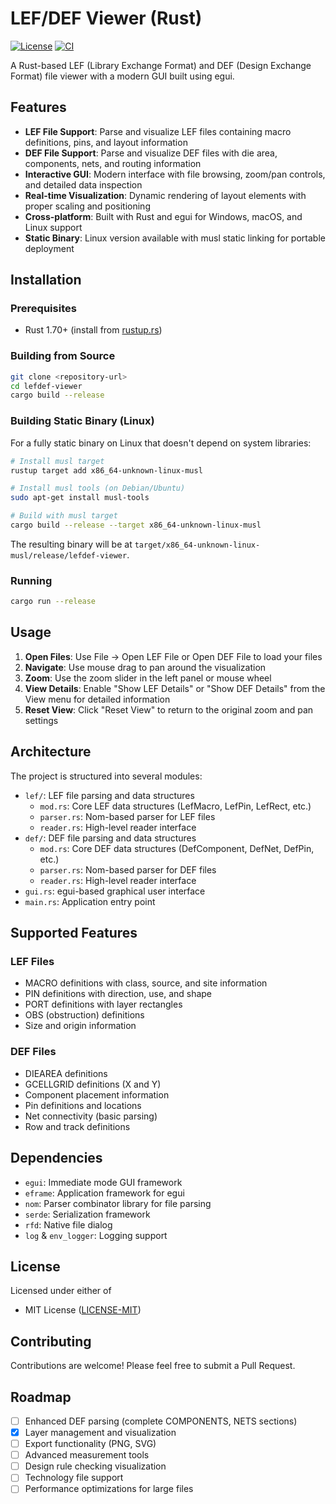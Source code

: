 # LEF/DEF Viewer (Rust)

[![License](https://img.shields.io/badge/License-MIT-blue.svg)](LICENSE)
[![CI](https://github.com/vowstar/lefdef-viewer/actions/workflows/ci.yml/badge.svg)](https://github.com/vowstar/lefdef-viewer/actions/workflows/ci.yml)

A Rust-based LEF (Library Exchange Format) and DEF (Design Exchange Format) file viewer with a modern GUI built using egui.

## Features

- **LEF File Support**: Parse and visualize LEF files containing macro definitions, pins, and layout information
- **DEF File Support**: Parse and visualize DEF files with die area, components, nets, and routing information
- **Interactive GUI**: Modern interface with file browsing, zoom/pan controls, and detailed data inspection
- **Real-time Visualization**: Dynamic rendering of layout elements with proper scaling and positioning
- **Cross-platform**: Built with Rust and egui for Windows, macOS, and Linux support
- **Static Binary**: Linux version available with musl static linking for portable deployment

## Installation

### Prerequisites

- Rust 1.70+ (install from [rustup.rs](https://rustup.rs/))

### Building from Source

```bash
git clone <repository-url>
cd lefdef-viewer
cargo build --release
```

### Building Static Binary (Linux)

For a fully static binary on Linux that doesn't depend on system libraries:

```bash
# Install musl target
rustup target add x86_64-unknown-linux-musl

# Install musl tools (on Debian/Ubuntu)
sudo apt-get install musl-tools

# Build with musl target
cargo build --release --target x86_64-unknown-linux-musl
```

The resulting binary will be at `target/x86_64-unknown-linux-musl/release/lefdef-viewer`.

### Running

```bash
cargo run --release
```

## Usage

1. **Open Files**: Use File → Open LEF File or Open DEF File to load your files
2. **Navigate**: Use mouse drag to pan around the visualization
3. **Zoom**: Use the zoom slider in the left panel or mouse wheel
4. **View Details**: Enable "Show LEF Details" or "Show DEF Details" from the View menu for detailed information
5. **Reset View**: Click "Reset View" to return to the original zoom and pan settings

## Architecture

The project is structured into several modules:

- `lef/`: LEF file parsing and data structures
  - `mod.rs`: Core LEF data structures (LefMacro, LefPin, LefRect, etc.)
  - `parser.rs`: Nom-based parser for LEF files
  - `reader.rs`: High-level reader interface
- `def/`: DEF file parsing and data structures
  - `mod.rs`: Core DEF data structures (DefComponent, DefNet, DefPin, etc.)
  - `parser.rs`: Nom-based parser for DEF files
  - `reader.rs`: High-level reader interface
- `gui.rs`: egui-based graphical user interface
- `main.rs`: Application entry point

## Supported Features

### LEF Files

- MACRO definitions with class, source, and site information
- PIN definitions with direction, use, and shape
- PORT definitions with layer rectangles
- OBS (obstruction) definitions
- Size and origin information

### DEF Files

- DIEAREA definitions
- GCELLGRID definitions (X and Y)
- Component placement information
- Pin definitions and locations
- Net connectivity (basic parsing)
- Row and track definitions

## Dependencies

- `egui`: Immediate mode GUI framework
- `eframe`: Application framework for egui
- `nom`: Parser combinator library for file parsing
- `serde`: Serialization framework
- `rfd`: Native file dialog
- `log` & `env_logger`: Logging support

## License

Licensed under either of

- MIT License ([LICENSE-MIT](LICENSE))

## Contributing

Contributions are welcome! Please feel free to submit a Pull Request.

## Roadmap

- [ ] Enhanced DEF parsing (complete COMPONENTS, NETS sections)
- [x] Layer management and visualization
- [ ] Export functionality (PNG, SVG)
- [ ] Advanced measurement tools
- [ ] Design rule checking visualization
- [ ] Technology file support
- [ ] Performance optimizations for large files
